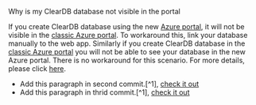 <properties
    pageTitle="ClearDB database is not visible in the portal"
    description="Why is my ClearDB database not visible in the portal?"
    service="microsoft.web"
    resource="sites"
    authors="aashu"
    selfHelpType="faq"
    keywords="Timezone, server time"
    resourceTags="windows, linux"   
    productPesIds="14748"
/>

Why is my ClearDB database not visible in the portal

If you create ClearDB database using the new [Azure portal](http://portal.azure.com/), it will not be visible in the [classic Azure portal](http://manage.windowsazure.com/).
To workaround this, link your database manually to the web app.
Similarly if you create ClearDB database in the [classic Azure portal](http://manage.windowsazure.com/) you will not be able to see your database in the new Azure portal. There is no workaround for this scenario. For more details, please click [here](https://azure.microsoft.com/en-us/documentation/articles/store-cleardb-faq/).

* Add this paragraph in second commit.[^1], [check it out][1]
* Add this paragraph in thrid commit.[^1], [check it out][1]

 
[1]:http://doc.microsoft.com/en-gb/documentation/articles/store-cleardb-faq "visit github.com"
